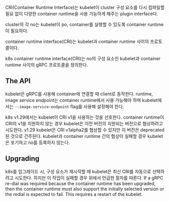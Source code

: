 CRI(Container Runtime Interface)는 kubelet이 cluster 구성 요소를 다시 컴파일할 필요 없이 다양한 container runtime을 사용 가능하게 해주는 plugin interface다.

cluster의 각 no는 kubelet이 po, container를 실행할 수 있도록 container runtime이 필요하다.

container runtime interface(CRI)는 kubelet과 container runtime 사이의 프로토콜이다.

k8s container runtime interface(CRI)는 no의 구성 요소인 kubelet과 container runtime 사이의 gRPC 프로토콜을 정의한다.

## The API
kubelet은 gRPC를 사용해 container에 연결할 때 client로 동작한다. runtime, image service endpoint는 container runtime에서 사용 가능해야 하며 kubelet에서는 `--image-service-endpoint` flag를 사용해 설정해야 한다.

k8s v1.29에서는 kubelet이 CRI v1을 사용하는 것을 선호한다. container runtime이 CRI의 v1을 지원하지 않는 경우 kubelet은 이전 버전의 지원되는 버전으로 협상하려고 시도한다. v1.29 kubelet은 CRI v1alpha2를 협상할 수 있지만 이 버전은 deprecated 된 것으로 간주된다. kubelet과 container runtime 간의 협상이 실패할 경우 kubelet은 포기하고 no를 등록하지 않는다.

## Upgrading
k8s를 업그레이드 시, 구성 요소가 재시작할 때 kubelet은 최신 CRI를 자동으로 선택하려고 시도한다. 하지만 이 작업이 실패할 경우 위에서 언급한 절차를 따른다. If a gRPC re-dial was required because the container runtime has been upgraded, then the container runtime must also support the initially selected version or the redial is expected to fail. This requires a restart of the kubelet.

